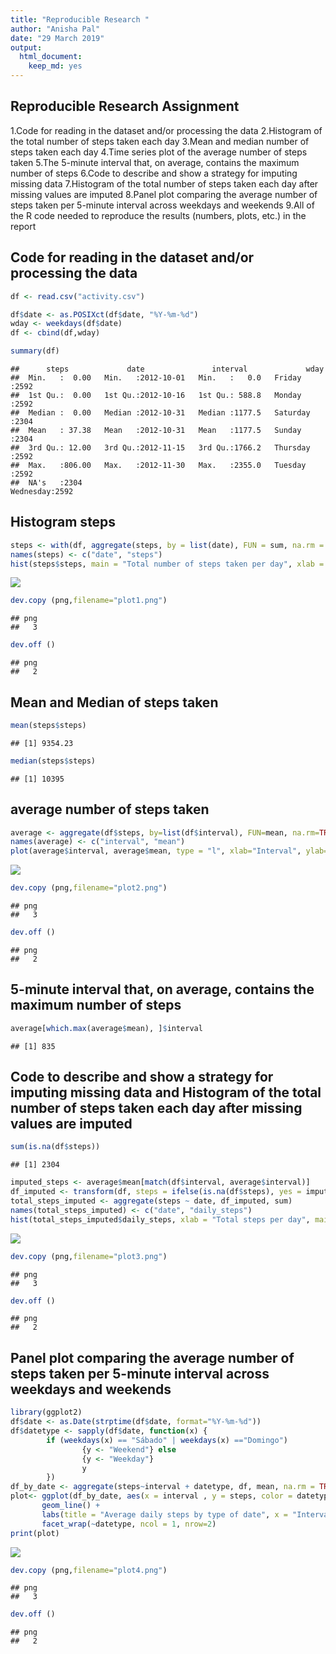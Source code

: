 ```yaml
---
title: "Reproducible Research "
author: "Anisha Pal"
date: "29 March 2019"
output: 
  html_document: 
    keep_md: yes
---
```




## Reproducible Research Assignment

1.Code for reading in the dataset and/or processing the data
2.Histogram of the total number of steps taken each day
3.Mean and median number of steps taken each day
4.Time series plot of the average number of steps taken
5.The 5-minute interval that, on average, contains the maximum number of steps
6.Code to describe and show a strategy for imputing missing data
7.Histogram of the total number of steps taken each day after missing values are imputed
8.Panel plot comparing the average number of steps taken per 5-minute interval across weekdays and weekends
9.All of the R code needed to reproduce the results (numbers, plots, etc.) in the report


## Code for reading in the dataset and/or processing the data

```r
df <- read.csv("activity.csv")

df$date <- as.POSIXct(df$date, "%Y-%m-%d")
wday <- weekdays(df$date)
df <- cbind(df,wday)

summary(df)
```

```
##      steps             date               interval             wday     
##  Min.   :  0.00   Min.   :2012-10-01   Min.   :   0.0   Friday   :2592  
##  1st Qu.:  0.00   1st Qu.:2012-10-16   1st Qu.: 588.8   Monday   :2592  
##  Median :  0.00   Median :2012-10-31   Median :1177.5   Saturday :2304  
##  Mean   : 37.38   Mean   :2012-10-31   Mean   :1177.5   Sunday   :2304  
##  3rd Qu.: 12.00   3rd Qu.:2012-11-15   3rd Qu.:1766.2   Thursday :2592  
##  Max.   :806.00   Max.   :2012-11-30   Max.   :2355.0   Tuesday  :2592  
##  NA's   :2304                                           Wednesday:2592
```
## Histogram steps

```r
steps <- with(df, aggregate(steps, by = list(date), FUN = sum, na.rm = TRUE))
names(steps) <- c("date", "steps")
hist(steps$steps, main = "Total number of steps taken per day", xlab = "Total steps taken per day", col = "darkblue")
```

![](PA1_template_files/figure-html/unnamed-chunk-2-1.png)<!-- -->

```r
dev.copy (png,filename="plot1.png")
```

```
## png 
##   3
```

```r
dev.off ()
```

```
## png 
##   2
```

## Mean and Median of steps taken

```r
mean(steps$steps)
```

```
## [1] 9354.23
```

```r
median(steps$steps)
```

```
## [1] 10395
```

## average number of steps taken

```r
average <- aggregate(df$steps, by=list(df$interval), FUN=mean, na.rm=TRUE)
names(average) <- c("interval", "mean")
plot(average$interval, average$mean, type = "l", xlab="Interval", ylab="Average number of steps", main="Average number of steps per intervals")
```

![](PA1_template_files/figure-html/unnamed-chunk-4-1.png)<!-- -->

```r
dev.copy (png,filename="plot2.png")
```

```
## png 
##   3
```

```r
dev.off ()
```

```
## png 
##   2
```

## 5-minute interval that, on average, contains the maximum number of steps

```r
average[which.max(average$mean), ]$interval
```

```
## [1] 835
```

## Code to describe and show a strategy for imputing missing data and Histogram of the total number of steps taken each day after missing values are imputed

```r
sum(is.na(df$steps))
```

```
## [1] 2304
```

```r
imputed_steps <- average$mean[match(df$interval, average$interval)]
df_imputed <- transform(df, steps = ifelse(is.na(df$steps), yes = imputed_steps, no = df$steps))
total_steps_imputed <- aggregate(steps ~ date, df_imputed, sum)
names(total_steps_imputed) <- c("date", "daily_steps")
hist(total_steps_imputed$daily_steps, xlab = "Total steps per day", main = "Total number of steps taken each day")
```

![](PA1_template_files/figure-html/unnamed-chunk-6-1.png)<!-- -->

```r
dev.copy (png,filename="plot3.png")
```

```
## png 
##   3
```

```r
dev.off ()
```

```
## png 
##   2
```

## Panel plot comparing the average number of steps taken per 5-minute interval across weekdays and weekends

```r
library(ggplot2)
df$date <- as.Date(strptime(df$date, format="%Y-%m-%d"))
df$datetype <- sapply(df$date, function(x) {
        if (weekdays(x) == "Sábado" | weekdays(x) =="Domingo") 
                {y <- "Weekend"} else 
                {y <- "Weekday"}
                y
        })
df_by_date <- aggregate(steps~interval + datetype, df, mean, na.rm = TRUE)
plot<- ggplot(df_by_date, aes(x = interval , y = steps, color = datetype)) +
       geom_line() +
       labs(title = "Average daily steps by type of date", x = "Interval", y = "Average number of steps") +
       facet_wrap(~datetype, ncol = 1, nrow=2)
print(plot)
```

![](PA1_template_files/figure-html/unnamed-chunk-7-1.png)<!-- -->

```r
dev.copy (png,filename="plot4.png")
```

```
## png 
##   3
```

```r
dev.off ()
```

```
## png 
##   2
```


